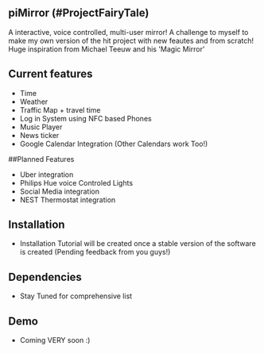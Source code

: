 ## piMirror (#ProjectFairyTale)
A interactive, voice controlled, multi-user mirror! A challenge to myself to make my own version of the hit project with new feautes and from scratch! Huge inspiration from Michael Teeuw and his 'Magic Mirror' 

## Current features
* Time
* Weather
* Traffic Map + travel time
* Log in System using NFC based Phones
* Music Player
* News ticker
* Google Calendar Integration (Other Calendars work Too!)

##Planned Features
* Uber integration
* Philips Hue voice Controled Lights
* Social Media integration
* NEST Thermostat integration

## Installation
* Installation Tutorial will be created once a stable version of the software is created (Pending feedback from you guys!)

## Dependencies
* Stay Tuned for comprehensive list

## Demo
* Coming VERY soon :)

